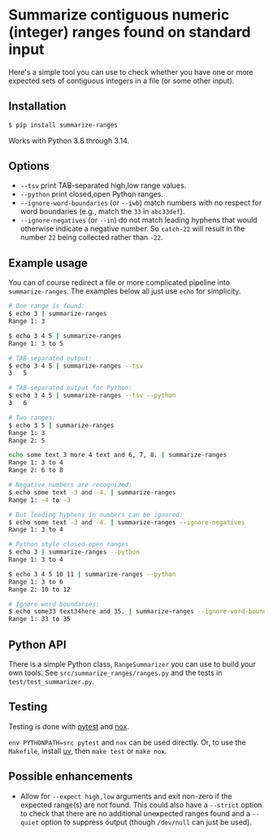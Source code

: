 # Summarize contiguous numeric (integer) ranges found on standard input

Here's a simple tool you can use to check whether you have one or more
expected sets of contiguous integers in a file (or some other input).

## Installation

```sh
$ pip install summarize-ranges
```

Works with Python 3.8 through 3.14.

## Options

* `--tsv` print TAB-separated high,low range values.
* `--python` print closed,open Python ranges.
* `--ignore-word-boundaries` (or `--iwb`) match numbers with no respect for
  word boundaries (e.g., match the `33` in `abc33def`).
* `--ignore-negatives` (or `--in`) do not match leading hyphens that would
  otherwise indicate a negative number. So `catch-22` will result in the number
  `22` being collected rather than `-22`.

## Example usage

You can of course redirect a file or more complicated pipeline into
`summarize-ranges`. The examples below all just use `echo` for simplicity.

```sh
# One range is found:
$ echo 3 | summarize-ranges
Range 1: 3

$ echo 3 4 5 | summarize-ranges
Range 1: 3 to 5

# TAB-separated output:
$ echo 3 4 5 | summarize-ranges --tsv
3	5

# TAB-separated output for Python:
$ echo 3 4 5 | summarize-ranges --tsv --python
3	6

# Two ranges:
$ echo 3 5 | summarize-ranges
Range 1: 3
Range 2: 5

echo some text 3 more 4 text and 6, 7, 8. | summarize-ranges
Range 1: 3 to 4
Range 2: 6 to 8

# Negative numbers are recognized:
$ echo some text -3 and -4. | summarize-ranges
Range 1: -4 to -3

# But leading hyphens in numbers can be ignored:
$ echo some text -3 and -4. | summarize-ranges --ignore-negatives
Range 1: 3 to 4

# Python style closed-open ranges
$ echo 3 | summarize-ranges --python
Range 1: 3 to 4

$ echo 3 4 5 10 11 | summarize-ranges --python
Range 1: 3 to 6
Range 2: 10 to 12

# Ignore word boundaries:
$ echo some33 text34here and 35. | summarize-ranges --ignore-word-boundaries
Range 1: 33 to 35
```

## Python API

There is a simple Python class, `RangeSummarizer` you can use to build your
own tools.  See `src/summarize_ranges/ranges.py` and the tests in
`test/test_summarizer.py`.

## Testing

Testing is done with [pytest](https://docs.pytest.org/en/stable/) and
[nox](https://nox.thea.codes/en/stable/index.html).

`env PYTHONPATH=src pytest` and `nox` can be used directly. Or, to use the
`Makefile`, install [uv](https://github.com/astral-sh/uv), then `make test`
or `make nox`.

## Possible enhancements

* Allow for `--expect high,low` arguments and exit non-zero if the expected
  range(s) are not found. This could also have a `--strict` option to check
  that there are no additional unexpected ranges found and a `--quiet` option
  to suppress output (though `/dev/null` can just be used).
